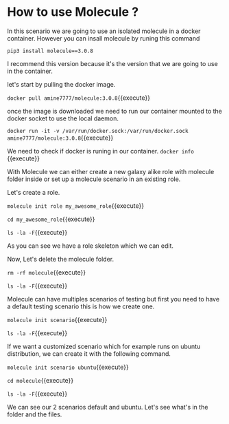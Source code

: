 # How to use Molecule ?

In this scenario we are going to use an isolated molecule in a docker container. However you can insall molecule by runing this command

`pip3 install molecule==3.0.8`

I recommend this version because it's the version that we are going to use in the container.

let's start by pulling the docker image.

`docker pull amine7777/molecule:3.0.8`{{execute}}

once the image is downloaded we need to run our container mounted to the docker socket to use the local daemon.

`docker run -it -v /var/run/docker.sock:/var/run/docker.sock amine7777/molecule:3.0.8`{{execute}}

We need to check if docker is runing in our container. 
`docker info` {{execute}}

With Molecule we can either create a new galaxy alike role with molecule folder inside or set up a molecule scenario in an existing role.

Let's create a role.

`molecule init role my_awesome_role`{{execute}}

`cd my_awesome_role`{{execute}}

`ls -la -F`{{execute}}

As you can see we have a role skeleton which we can edit.

Now, Let's delete the molecule folder.

`rm -rf molecule`{{execute}}

`ls -la -F`{{execute}}

Molecule can have multiples scenarios of testing but first you need to have a default testing scenario this is how we create one.

`molecule init scenario`{{execute}}

`ls -la -F`{{execute}}

If we want a customized scenario which for example runs on ubuntu distribution, we can create it with the following command.

`molecule init scenario ubuntu`{{execute}}

`cd molecule`{{execute}}

`ls -la -F`{{execute}}

We can see our 2 scenarios default and ubuntu. Let's see what's in the folder and the files.





